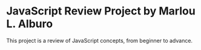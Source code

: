 # JavaScript Review Project by Marlou L. Alburo
This project is a review of JavaScript concepts, from beginner to advance.